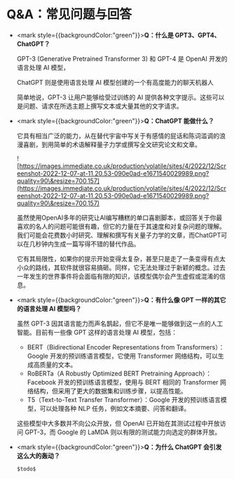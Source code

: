 # Q&A：常见问题与回答

*   <mark style={{backgroundColor:"green"}}><b>Q：什么是 GPT3、GPT4、ChatGPT？</b></mark>

    GPT-3 (Generative Pretrained Transformer 3) 和 GPT-4 是 OpenAI 开发的语言处理 AI 模型，

    ChatGPT 则是使用语言处理 AI 模型创建的一个有高度能力的聊天机器人

    简单地说，GPT-3 让用户能够给受过训练的 AI 提供各种文字提示。这些可以是问题、请求在所选主题上撰写文本或大量其他的文字请求。



*   <mark style={{backgroundColor:"green"}}><b>Q：ChatGPT 能做什么？</b></mark>

    它具有相当广泛的能力，从在替代宇宙中写关于有感情的屁话和陈词滥调的浪漫喜剧，到用简单的术语解释量子力学或撰写全文研究论文和文章。

    ![https://images.immediate.co.uk/production/volatile/sites/4/2022/12/Screenshot-2022-12-07-at-11.20.53-090e0ad-e1671540029989.png?quality=90\&resize=700,157](https://images.immediate.co.uk/production/volatile/sites/4/2022/12/Screenshot-2022-12-07-at-11.20.53-090e0ad-e1671540029989.png?quality=90\&resize=700,157)

    虽然使用OpenAI多年的研究让AI编写糟糕的单口喜剧脚本，或回答关于你最喜欢的名人的问题可能很有趣，但它的力量在于其速度和对复杂问题的理解。我们可能会花费数小时研究、理解和撰写有关量子力学的文章，而ChatGPT可以在几秒钟内生成一篇写得不错的替代作品。

    它有其局限性，如果你的提示开始变得太复杂，甚至只是走了一条变得有点太小众的路线，其软件就很容易搞砸。同样，它无法处理过于新颖的概念。过去一年发生的世界事件将会面临有限的知识，该模型偶尔会产生虚假或混淆的信息。



*   <mark style={{backgroundColor:"green"}}><b>Q：有什么像 GPT 一样的其它的语言处理 AI 模型吗？</b></mark>

    虽然 GPT-3 因其语言能力而声名鹊起，但它不是唯一能够做到这一点的人工智能。目前有一些像 GPT 这样的语言处理 AI 模型，包括：

    * BERT（Bidirectional Encoder Representations from Transformers）：Google 开发的预训练语言模型，它使用 Transformer 网络结构，可以生成高质量的文本。
    * RoBERTa（A Robustly Optimized BERT Pretraining Approach）：Facebook 开发的预训练语言模型，使用与 BERT 相同的 Transformer 网络结构，但采用了更大的数据集和训练步骤，以提高性能。
    * T5（Text-to-Text Transfer Transformer）：Google 开发的预训练语言模型，可以处理各种 NLP 任务，例如文本摘要、问答和翻译。

    这些模型中大多数并不向公众开放，但 OpenAI 已开始在其测试过程中开放访问 GPT-3，而 Google 的 LaMDA 则以有限的测试能力向选定的群体开放。



*   <mark style={{backgroundColor:"green"}}><b>Q：为什么 ChatGPT 会引发这么大的轰动？</b></mark>

    ```jsx
    $todo$
    ```
